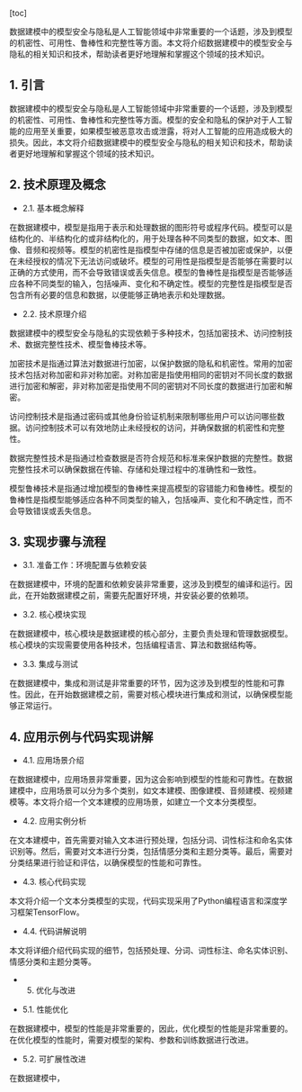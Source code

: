 
[toc]                    
                
                
数据建模中的模型安全与隐私是人工智能领域中非常重要的一个话题，涉及到模型的机密性、可用性、鲁棒性和完整性等方面。本文将介绍数据建模中的模型安全与隐私的相关知识和技术，帮助读者更好地理解和掌握这个领域的技术知识。

## 1. 引言

数据建模中的模型安全与隐私是人工智能领域中非常重要的一个话题，涉及到模型的机密性、可用性、鲁棒性和完整性等方面。模型的安全和隐私的保护对于人工智能的应用至关重要，如果模型被恶意攻击或泄露，将对人工智能的应用造成极大的损失。因此，本文将介绍数据建模中的模型安全与隐私的相关知识和技术，帮助读者更好地理解和掌握这个领域的技术知识。

## 2. 技术原理及概念

- 2.1. 基本概念解释

在数据建模中，模型是指用于表示和处理数据的图形符号或程序代码。模型可以是结构化的、半结构化的或非结构化的，用于处理各种不同类型的数据，如文本、图像、音频和视频等。模型的机密性是指模型中存储的信息是否被加密或保护，以便在未经授权的情况下无法访问或破坏。模型的可用性是指模型是否能够在需要时以正确的方式使用，而不会导致错误或丢失信息。模型的鲁棒性是指模型是否能够适应各种不同类型的输入，包括噪声、变化和不确定性。模型的完整性是指模型是否包含所有必要的信息和数据，以便能够正确地表示和处理数据。

- 2.2. 技术原理介绍

数据建模中的模型安全与隐私的实现依赖于多种技术，包括加密技术、访问控制技术、数据完整性技术、模型鲁棒技术等。

加密技术是指通过算法对数据进行加密，以保护数据的隐私和机密性。常用的加密技术包括对称加密和非对称加密。对称加密是指使用相同的密钥对不同长度的数据进行加密和解密，非对称加密是指使用不同的密钥对不同长度的数据进行加密和解密。

访问控制技术是指通过密码或其他身份验证机制来限制哪些用户可以访问哪些数据。访问控制技术可以有效地防止未经授权的访问，并确保数据的机密性和完整性。

数据完整性技术是指通过检查数据是否符合规范和标准来保护数据的完整性。数据完整性技术可以确保数据在传输、存储和处理过程中的准确性和一致性。

模型鲁棒技术是指通过增加模型的鲁棒性来提高模型的容错能力和鲁棒性。模型的鲁棒性是指模型能够适应各种不同类型的输入，包括噪声、变化和不确定性，而不会导致错误或丢失信息。

## 3. 实现步骤与流程

- 3.1. 准备工作：环境配置与依赖安装

在数据建模中，环境的配置和依赖安装非常重要，这涉及到模型的编译和运行。因此，在开始数据建模之前，需要先配置好环境，并安装必要的依赖项。

- 3.2. 核心模块实现

在数据建模中，核心模块是数据建模的核心部分，主要负责处理和管理数据模型。核心模块的实现需要使用各种技术，包括编程语言、算法和数据结构等。

- 3.3. 集成与测试

在数据建模中，集成和测试是非常重要的环节，因为这涉及到模型的性能和可靠性。因此，在开始数据建模之前，需要对核心模块进行集成和测试，以确保模型能够正常运行。

## 4. 应用示例与代码实现讲解

- 4.1. 应用场景介绍

在数据建模中，应用场景非常重要，因为这会影响到模型的性能和可靠性。在数据建模中，应用场景可以分为多个类别，如文本建模、图像建模、音频建模、视频建模等。本文将介绍一个文本建模的应用场景，如建立一个文本分类模型。

- 4.2. 应用实例分析

在文本建模中，首先需要对输入文本进行预处理，包括分词、词性标注和命名实体识别等。然后，需要对文本进行分类，包括情感分类和主题分类等。最后，需要对分类结果进行验证和评估，以确保模型的性能和可靠性。

- 4.3. 核心代码实现

本文将介绍一个文本分类模型的实现，代码实现采用了Python编程语言和深度学习框架TensorFlow。

- 4.4. 代码讲解说明

本文将详细介绍代码实现的细节，包括预处理、分词、词性标注、命名实体识别、情感分类和主题分类等。

- 5. 优化与改进

- 5.1. 性能优化

在数据建模中，模型的性能是非常重要的，因此，优化模型的性能是非常重要的。在优化模型的性能时，需要对模型的架构、参数和训练数据进行改进。

- 5.2. 可扩展性改进

在数据建模中，

